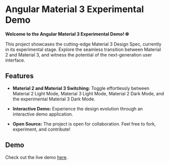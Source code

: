 # Angular Material 3 Experimental Demo

**Welcome to the Angular Material 3 Experimental Demo! 🌐**

This project showcases the cutting-edge Material 3 Design Spec, currently in its experimental stage. Explore the seamless transition between Material 2 and Material 3, and witness the potential of the next-generation user interface.

## Features

- **Material 2 and Material 3 Switching:** Toggle effortlessly between Material 2 Light Mode, Material 3 Light Mode, Material 2 Dark Mode, and the experimental Material 3 Dark Mode.

- **Interactive Demo:** Experience the design evolution through an interactive demo application.

- **Open Source:** The project is open for collaboration. Feel free to fork, experiment, and contribute!

## Demo

Check out the live demo [here](https://ng-material-3.vercel.app/).
